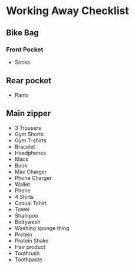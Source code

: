 # Working Away Checklist


## Bike Bag
### Front Pocket
- Socks

## Rear pocket
- Pants

## Main zipper

- 3 Trousers
- Gym Shorts
- Gym T-shirts
- Bracelet
- Headphones
- Macs
- Book
- Mac Charger
- Phone Charger
- Wallet
- Phone
- 4 Shirts
- Casual Tshirt
- Towel
- Shampoo
- Bodywash
- Washing sponge thing
- Protein
- Protein Shake
- Hair product
- Toothrush
- Toothpaste

